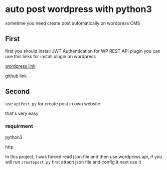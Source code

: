# auto post wordpress with python3

sometime you need create post automatically on wordpress CMS

## First
first you should install JWT Authentication for WP REST API plugin
you can use this links for install plugin on wordpress

[wordpress link](https://wordpress.org/plugins/jwt-authentication-for-wp-rest-api/)

[github link](https://github.com/Tmeister/wp-api-jwt-auth)


## Second
use `apiPost.py` for create post in own website.

that's very easy


### requirment

python3

http


In this project, I was forced read json file and then use wordpress api, if  you will run `createpost.py` first attach json file and config it,next use it

